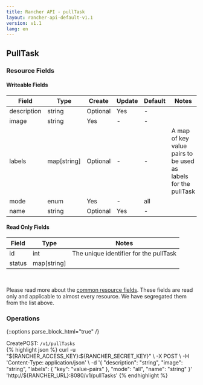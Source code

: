 ```yaml
---
title: Rancher API - pullTask
layout: rancher-api-default-v1.1
version: v1.1
lang: en
---
```


## PullTask



### Resource Fields

#### Writeable Fields

Field | Type | Create | Update | Default | Notes
---|---|---|---|---|---
description | string | Optional | Yes | - | 
image | string | Yes | - | - | 
labels | map[string] | Optional | - | - | A map of key value pairs to be used as labels for the pullTask
mode | enum | Yes | - | all | 
name | string | Optional | Yes | - | 


#### Read Only Fields

Field | Type   | Notes
---|---|---
id | int  | The unique identifier for the pullTask
status | map[string]  | 


<br>

Please read more about the [common resource fields]({{site.baseurl}}/rancher/{{page.version}}/{{page.lang}}/api/common/). These fields are read only and applicable to almost every resource. We have segregated them from the list above.

### Operations
{::options parse_block_html="true" /}
<a id="create"></a>
<div class="action"><span class="header">Create<span class="headerright">POST:  <code>/v1/pullTasks</code></span></span>
<div class="action-contents"> {% highlight json %}
curl -u "${RANCHER_ACCESS_KEY}:${RANCHER_SECRET_KEY}" \
-X POST \
-H 'Content-Type: application/json' \
-d '{
	"description": "string",
	"image": "string",
	"labels": {
		"key": "value-pairs"
	},
	"mode": "all",
	"name": "string"
}' 'http://${RANCHER_URL}:8080/v1/pullTasks'
{% endhighlight %}
</div></div>



